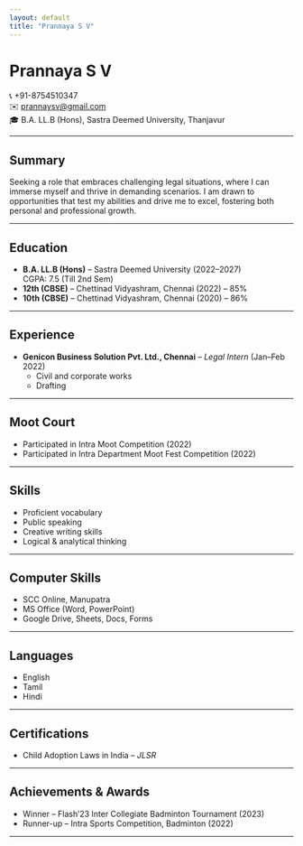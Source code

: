 ```yaml
---
layout: default
title: "Prannaya S V"
---
```


# Prannaya S V
📞 +91-8754510347  
✉️ [prannaysv@gmail.com](mailto:prannaysv@gmail.com)  
🎓 B.A. LL.B (Hons), Sastra Deemed University, Thanjavur  

---

## Summary
Seeking a role that embraces challenging legal situations, where I can immerse myself and thrive in demanding scenarios. I am drawn to opportunities that test my abilities and drive me to excel, fostering both personal and professional growth.

---

## Education
- **B.A. LL.B (Hons)** – Sastra Deemed University (2022–2027)  
  CGPA: 7.5 (Till 2nd Sem)  
- **12th (CBSE)** – Chettinad Vidyashram, Chennai (2022) – 85%  
- **10th (CBSE)** – Chettinad Vidyashram, Chennai (2020) – 86%  

---

## Experience
- **Genicon Business Solution Pvt. Ltd., Chennai** – *Legal Intern* (Jan–Feb 2022)  
  - Civil and corporate works  
  - Drafting  

---

## Moot Court
- Participated in Intra Moot Competition (2022)  
- Participated in Intra Department Moot Fest Competition (2022)  

---

## Skills
- Proficient vocabulary  
- Public speaking  
- Creative writing skills  
- Logical & analytical thinking  

---

## Computer Skills
- SCC Online, Manupatra  
- MS Office (Word, PowerPoint)  
- Google Drive, Sheets, Docs, Forms  

---

## Languages
- English  
- Tamil  
- Hindi  

---

## Certifications
- Child Adoption Laws in India – *JLSR*  

---

## Achievements & Awards
- Winner – Flash’23 Inter Collegiate Badminton Tournament (2023)  
- Runner-up – Intra Sports Competition, Badminton (2022)  

---
